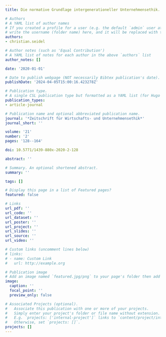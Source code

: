 ```yaml
---
title: Die normative Grundlage intergenerationeller Unternehmensethik. Zwei Ansätze, zwei Schwierigkeiten

# Authors
# A YAML list of author names
# If you created a profile for a user (e.g. the default `admin` user at `content/authors/admin/`), 
# write the username (folder name) here, and it will be replaced with their full name and linked to their profile.
authors:
- christian.seidel

# Author notes (such as 'Equal Contribution')
# A YAML list of notes for each author in the above `authors` list
author_notes: []

date: '2020-01-01'

# Date to publish webpage (NOT necessarily Bibtex publication's date).
publishDate: '2024-04-05T15:00:16.423278Z'

# Publication type.
# A single CSL publication type but formatted as a YAML list (for Hugo requirements).
publication_types:
- article-journal

# Publication name and optional abbreviated publication name.
journal: '*Zeitschrift für Wirtschafts- und Unternehmensethik*'
journal_short: ''

volume: '21'
number: '2'
pages: '128--164'

doi: 10.5771/1439-880x-2020-2-128

abstract: ''

# Summary. An optional shortened abstract.
summary: ''

tags: []

# Display this page in a list of Featured pages?
featured: false

# Links
url_pdf: ''
url_code: ''
url_dataset: ''
url_poster: ''
url_project: ''
url_slides: ''
url_source: ''
url_video: ''

# Custom links (uncomment lines below)
# links:
# - name: Custom Link
#   url: http://example.org

# Publication image
# Add an image named `featured.jpg/png` to your page's folder then add a caption below.
image:
  caption: ''
  focal_point: ''
  preview_only: false

# Associated Projects (optional).
#   Associate this publication with one or more of your projects.
#   Simply enter your project's folder or file name without extension.
#   E.g. `projects: ['internal-project']` links to `content/project/internal-project/index.md`.
#   Otherwise, set `projects: []`.
projects: []
---
```


<!--- Add the **full text** or **supplementary notes** for the publication here using Markdown formatting. --->
